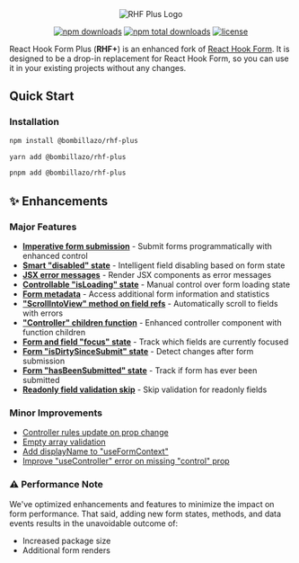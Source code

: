 <div align="center">
  <img src="./logo.png" alt="RHF Plus Logo" />
</div>

<div align="center">

<a href="https://www.npmjs.com/package/@bombillazo/rhf-plus"><img src="https://img.shields.io/npm/dm/@bombillazo/rhf-plus.svg?style=for-the-badge" alt="npm downloads" /></a>
<a href="https://www.npmjs.com/package/@bombillazo/rhf-plus"><img src="https://img.shields.io/npm/dt/@bombillazo/rhf-plus.svg?style=for-the-badge" alt="npm total downloads" /></a>
<a href="https://github.com/bombillazo/rhf-plus/blob/master/LICENSE"><img src="https://img.shields.io/npm/l/@bombillazo/rhf-plus?style=for-the-badge" alt="license" /></a>

</div>

React Hook Form Plus (**RHF+**) is an enhanced fork of [React Hook Form](https://react-hook-form.com/). It is designed to be a drop-in replacement for React Hook Form, so you can use it in your existing projects without any changes.

## Quick Start

### Installation

```sh
npm install @bombillazo/rhf-plus

yarn add @bombillazo/rhf-plus

pnpm add @bombillazo/rhf-plus
```

## ✨ Enhancements

### Major Features

- [**Imperative form submission**](./imperative_submit.md) - Submit forms programmatically with enhanced control
- [**Smart "disabled" state**](./smart-disabled-state.md) - Intelligent field disabling based on form state
- [**JSX error messages**](./jsx-error-messages.md) - Render JSX components as error messages
- [**Controllable "isLoading" state**](./controllable-is-loading-state.md) - Manual control over form loading state
- [**Form metadata**](./form-metadata.md) - Access additional form information and statistics
- [**"ScrollIntoView" method on field refs**](./scroll-into-view-method.md) - Automatically scroll to fields with errors
- [**"Controller" children function**](./controller-children-function.md) - Enhanced controller component with function children
- [**Form and field "focus" state**](./focused-fields.md) - Track which fields are currently focused
- [**Form "isDirtySinceSubmit" state**](./is-dirty-since-submit.md) - Detect changes after form submission
- [**Form "hasBeenSubmitted" state**](./has-been-submitted.md) - Track if form has ever been submitted
- [**Readonly field validation skip**](./readonly-validation-skip.md) - Skip validation for readonly fields

### Minor Improvements

- [Controller rules update on prop change](./controller-rules-update.md)
- [Empty array validation](./empty-array-validation.md)
- [Add displayName to "useFormContext"](./use-form-context-display-name.md)
- [Improve "useController" error on missing "control" prop](./improve-missing-use-controller-prop-error.md)

### ⚠️ Performance Note

We've optimized enhancements and features to minimize the impact on form performance. That said, adding new form states, methods, and data events results in the unavoidable outcome of:

- Increased package size
- Additional form renders

